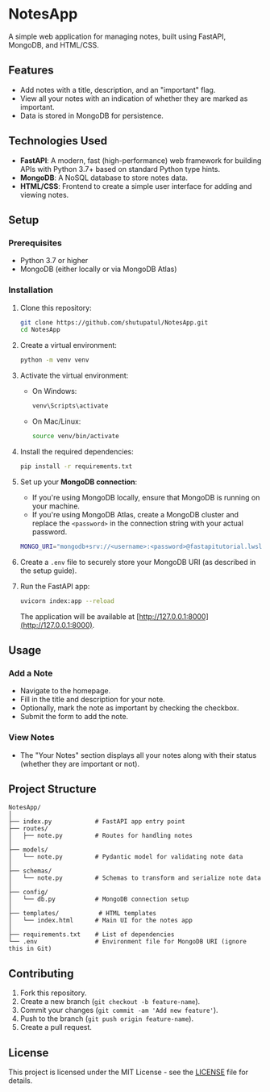 # NotesApp

A simple web application for managing notes, built using FastAPI, MongoDB, and HTML/CSS.

## Features

- Add notes with a title, description, and an "important" flag.
- View all your notes with an indication of whether they are marked as important.
- Data is stored in MongoDB for persistence.

## Technologies Used

- **FastAPI**: A modern, fast (high-performance) web framework for building APIs with Python 3.7+ based on standard Python type hints.
- **MongoDB**: A NoSQL database to store notes data.
- **HTML/CSS**: Frontend to create a simple user interface for adding and viewing notes.

## Setup

### Prerequisites

- Python 3.7 or higher
- MongoDB (either locally or via MongoDB Atlas)

### Installation

1. Clone this repository:

   ```bash
   git clone https://github.com/shutupatul/NotesApp.git
   cd NotesApp
   ```

2. Create a virtual environment:

   ```bash
   python -m venv venv
   ```

3. Activate the virtual environment:

   - On Windows:

     ```bash
     venv\Scripts\activate
     ```

   - On Mac/Linux:

     ```bash
     source venv/bin/activate
     ```

4. Install the required dependencies:

   ```bash
   pip install -r requirements.txt
   ```

5. Set up your **MongoDB connection**:

   - If you're using MongoDB locally, ensure that MongoDB is running on your machine.
   - If you're using MongoDB Atlas, create a MongoDB cluster and replace the `<password>` in the connection string with your actual password.

   ```bash
   MONGO_URI="mongodb+srv://<username>:<password>@fastapitutorial.lwslm.mongodb.net"
   ```

6. Create a `.env` file to securely store your MongoDB URI (as described in the setup guide).

7. Run the FastAPI app:

   ```bash
   uvicorn index:app --reload
   ```

   The application will be available at [http://127.0.0.1:8000](http://127.0.0.1:8000).

## Usage

### Add a Note

- Navigate to the homepage.
- Fill in the title and description for your note.
- Optionally, mark the note as important by checking the checkbox.
- Submit the form to add the note.

### View Notes

- The "Your Notes" section displays all your notes along with their status (whether they are important or not).

## Project Structure

```
NotesApp/
│
├── index.py            # FastAPI app entry point
├── routes/
│   ├── note.py         # Routes for handling notes
│
├── models/
│   └── note.py         # Pydantic model for validating note data
│
├── schemas/
│   └── note.py         # Schemas to transform and serialize note data
│
├── config/
│   └── db.py           # MongoDB connection setup
│
├── templates/           # HTML templates
│   └── index.html      # Main UI for the notes app
│
├── requirements.txt    # List of dependencies
└── .env                # Environment file for MongoDB URI (ignore this in Git)
```

## Contributing

1. Fork this repository.
2. Create a new branch (`git checkout -b feature-name`).
3. Commit your changes (`git commit -am 'Add new feature'`).
4. Push to the branch (`git push origin feature-name`).
5. Create a pull request.

## License

This project is licensed under the MIT License - see the [LICENSE](LICENSE) file for details.

